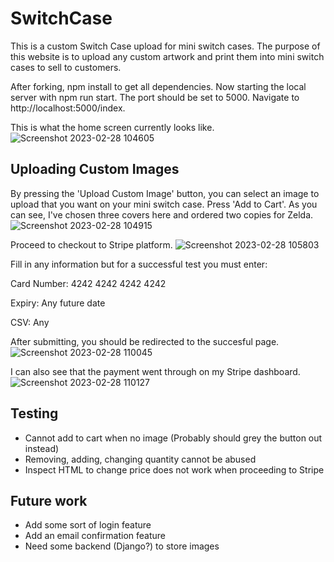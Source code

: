 # SwitchCase

This is a custom Switch Case upload for mini switch cases. The purpose of this website is to upload any custom artwork and print them into mini switch cases to sell to customers.

After forking, npm install to get all dependencies. Now starting the local server with npm run start. The port should be set to 5000. Navigate to http://localhost:5000/index. 

This is what the home screen currently looks like. 
![Screenshot 2023-02-28 104605](https://user-images.githubusercontent.com/62085787/221693029-b52c789d-f74c-4378-a121-17957763ff5f.png)

## Uploading Custom Images

By pressing the 'Upload Custom Image' button, you can select an image to upload that you want on your mini switch case. Press 'Add to Cart'. As you can see, I've chosen three covers here and ordered two copies for Zelda.
![Screenshot 2023-02-28 104915](https://user-images.githubusercontent.com/62085787/221693664-927244c0-9093-459e-9c68-1f88b2257c5d.png)

Proceed to checkout to Stripe platform. 
![Screenshot 2023-02-28 105803](https://user-images.githubusercontent.com/62085787/221695249-c0edf309-688c-43d3-9ffb-f45a0034e287.png)

Fill in any information but for a successful test you must enter:

Card Number: 4242 4242 4242 4242

Expiry: Any future date

CSV: Any


After submitting, you should be redirected to the succesful page. 
![Screenshot 2023-02-28 110045](https://user-images.githubusercontent.com/62085787/221695755-83e3fc0c-111e-45aa-9973-76d6d7db70ae.png)

I can also see that the payment went through on my Stripe dashboard.
![Screenshot 2023-02-28 110127](https://user-images.githubusercontent.com/62085787/221695884-0976226c-c6e9-4dbc-83e0-f19623e027ab.png)

## Testing
* Cannot add to cart when no image (Probably should grey the button out instead)
* Removing, adding, changing quantity cannot be abused
* Inspect HTML to change price does not work when proceeding to Stripe

## Future work
* Add some sort of login feature
* Add an email confirmation feature
* Need some backend (Django?) to store images
